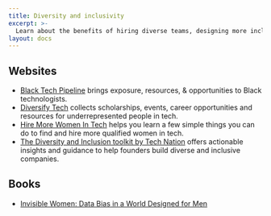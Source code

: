 ```yaml
---
title: Diversity and inclusivity
excerpt: >-
  Learn about the benefits of hiring diverse teams, designing more inclusive products, and start building more diverse teams.
layout: docs
---
```


## Websites 

- [Black Tech Pipeline](https://blacktechpipeline.com) brings exposure, resources, & opportunities to Black technologists.
- [Diversify Tech](https://www.diversifytech.co) collects scholarships, events, career opportunities and resources for underrepresented people in tech.
- [Hire More Women In Tech](https://www.hiremorewomenintech.com/) helps you learn a few simple things you can do to find and hire more qualified women in tech.
- [The Diversity and Inclusion toolkit by Tech Nation](https://technation.io/diversity-and-inclusion/) offers actionable insights and guidance to help founders build diverse and inclusive companies.

## Books

- [Invisible Women: Data Bias in a World Designed for Men](https://carolinecriadoperez.com/book/invisible-women/)
